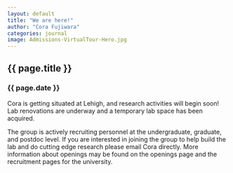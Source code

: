 ```yaml
---
layout: default
title: "We are here!"
author: "Cora Fujiwara"
categories: journal
image: Admissions-VirtualTour-Hero.jpg
---
```


## {{ page.title }}

### {{ page.date }}

Cora is getting situated at Lehigh, and research activities will begin soon! Lab renovations are underway and 
a temporary lab space has been acquired. 

The group is actively recruiting personnel at the undergraduate, graduate, and postdoc level. If you are interested 
in joining the group to help build the lab and do cutting edge research please email Cora directly.  More information about openings may be found on the openings page and the recruitment pages for the university.